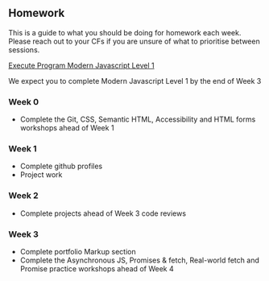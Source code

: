 ## Homework

This is a guide to what you should be doing for homework each week. Please reach out to your CFs if you are unsure of what to prioritise between sessions.

[Execute Program Modern Javascript Level 1](https://www.executeprogram.com)

   We expect you to complete Modern Javascript Level 1 by the end of Week 3

### Week 0

- Complete the Git, CSS, Semantic HTML, Accessibility and HTML forms workshops ahead of Week 1

### Week 1

- Complete github profiles
- Project work

### Week 2

- Complete projects ahead of Week 3 code reviews

### Week 3

- Complete portfolio Markup section
- Complete the Asynchronous JS, Promises & fetch, Real-world fetch and Promise practice workshops ahead of Week 4

